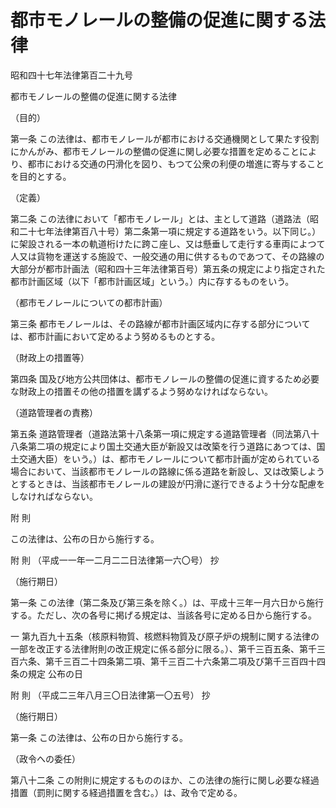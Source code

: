 # 都市モノレールの整備の促進に関する法律

昭和四十七年法律第百二十九号

都市モノレールの整備の促進に関する法律

（目的）

第一条 この法律は、都市モノレールが都市における交通機関として果たす役割にかんがみ、都市モノレールの整備の促進に関し必要な措置を定めることにより、都市における交通の円滑化を図り、もつて公衆の利便の増進に寄与することを目的とする。

（定義）

第二条 この法律において「都市モノレール」とは、主として道路（道路法（昭和二十七年法律第百八十号）第二条第一項に規定する道路をいう。以下同じ。）に架設される一本の軌道桁けたに跨こ座し、又は懸垂して走行する車両によつて人又は貨物を運送する施設で、一般交通の用に供するものであつて、その路線の大部分が都市計画法（昭和四十三年法律第百号）第五条の規定により指定された都市計画区域（以下「都市計画区域」という。）内に存するものをいう。

（都市モノレールについての都市計画）

第三条 都市モノレールは、その路線が都市計画区域内に存する部分については、都市計画において定めるよう努めるものとする。

（財政上の措置等）

第四条 国及び地方公共団体は、都市モノレールの整備の促進に資するため必要な財政上の措置その他の措置を講ずるよう努めなければならない。

（道路管理者の責務）

第五条 道路管理者（道路法第十八条第一項に規定する道路管理者（同法第八十八条第二項の規定により国土交通大臣が新設又は改築を行う道路にあつては、国土交通大臣）をいう。）は、都市モノレールについて都市計画が定められている場合において、当該都市モノレールの路線に係る道路を新設し、又は改築しようとするときは、当該都市モノレールの建設が円滑に遂行できるよう十分な配慮をしなければならない。

附 則

この法律は、公布の日から施行する。

附 則 （平成一一年一二月二二日法律第一六〇号） 抄

（施行期日）

第一条 この法律（第二条及び第三条を除く。）は、平成十三年一月六日から施行する。ただし、次の各号に掲げる規定は、当該各号に定める日から施行する。

一 第九百九十五条（核原料物質、核燃料物質及び原子炉の規制に関する法律の一部を改正する法律附則の改正規定に係る部分に限る。）、第千三百五条、第千三百六条、第千三百二十四条第二項、第千三百二十六条第二項及び第千三百四十四条の規定 公布の日

附 則 （平成二三年八月三〇日法律第一〇五号） 抄

（施行期日）

第一条 この法律は、公布の日から施行する。

（政令への委任）

第八十二条 この附則に規定するもののほか、この法律の施行に関し必要な経過措置（罰則に関する経過措置を含む。）は、政令で定める。
